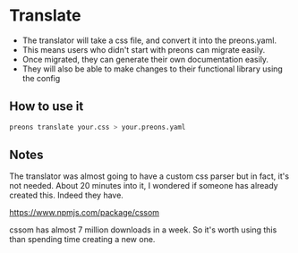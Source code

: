 # Translate

- The translator will take a css file, and convert it into the preons.yaml.
- This means users who didn't start with preons can migrate easily.
- Once migrated, they can generate their own documentation easily.
- They will also be able to make changes to their functional library using the config

## How to use it

```bash
preons translate your.css > your.preons.yaml
```

## Notes

The translator was almost going to have a custom css parser but in fact, it's not needed. About 20 minutes into it, I wondered if someone has already created this. Indeed they have.

https://www.npmjs.com/package/cssom

cssom has almost 7 million downloads in a week. So it's worth using this than spending time creating a new one.
